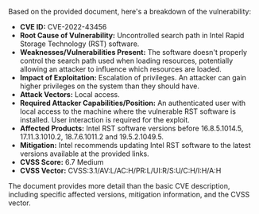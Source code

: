 Based on the provided document, here's a breakdown of the vulnerability:

*   **CVE ID:** CVE-2022-43456
*   **Root Cause of Vulnerability:** Uncontrolled search path in Intel Rapid Storage Technology (RST) software.
*   **Weaknesses/Vulnerabilities Present:** The software doesn't properly control the search path used when loading resources, potentially allowing an attacker to influence which resources are loaded.
*   **Impact of Exploitation:** Escalation of privileges. An attacker can gain higher privileges on the system than they should have.
*   **Attack Vectors:** Local access.
*   **Required Attacker Capabilities/Position:** An authenticated user with local access to the machine where the vulnerable RST software is installed. User interaction is required for the exploit.
*   **Affected Products:** Intel RST software versions before 16.8.5.1014.5, 17.11.3.1010.2, 18.7.6.1011.2 and 19.5.2.1049.5.
*   **Mitigation:** Intel recommends updating Intel RST software to the latest versions available at the provided links.
*   **CVSS Score:** 6.7 Medium
*   **CVSS Vector:** CVSS:3.1/AV:L/AC:H/PR:L/UI:R/S:U/C:H/I:H/A:H

The document provides more detail than the basic CVE description, including specific affected versions, mitigation information, and the CVSS vector.